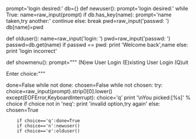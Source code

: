 
prompt='login desired:'
db={}
def newuser():
    prompt='login desired:'
    while True:
        name=raw_input(prompt)
        if db.has_key(name):
            prompt='name taken,try another:'
            continue
        else:
            break
    pwd=raw_input('passwd: ')
    db[name]=pwd

def olduser():
    name=raw_input('login: ')
    pwd=raw_input('passwd: ')
    passwd=db.get(name)
    if passwd == pwd:
        print 'Welcome back',name
    else:
        print 'login incorrect'


def showmenu():
    prompt="""
    (N)ew User Login
    (E)xisting User Login
    (Q)uit



Enter choice:"""

done=False
while not done:
        chosen=False
        while not chosen:
            try:
                choice=raw_input(prompt).strip()[0].lower()
            except(EOFError,KeyboardInterrupt):
                choice='q'
            print '\nYou picked:[%s]' % choice
            if choice not in 'neq':
                print 'invalid option,try again'
            else:
                chosen=True

        if choice=='q':done=True
        if choice=='n':newuser()
        if choice=='e':olduser()

